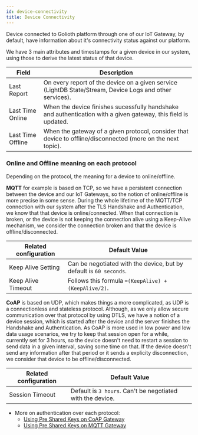 ```yaml
---
id: device-connectivity
title: Device Connectivity
---
```


Device connected to Golioth platform through one of our IoT Gateway, by default, have information about it's connectivity status against our platform.

We have 3 main attributes and timestamps for a given device in our system, using those to derive the latest status of that device.

| Field             | Description                                                                                                    |
| ----------------- | -------------------------------------------------------------------------------------------------------------- |
| Last Report       | On every report of the device on a given service (LightDB State/Stream, Device Logs and other services).       |
| Last Time Online  | When the device finishes sucessfully handshake and authentication with a given gateway, this field is updated. |
| Last Time Offline | When the gateway of a given protocol, consider that device to offline/disconnected (more on the next topic).   |

### Online and Offline meaning on each protocol

Depending on the protocol, the meaning for a device to online/offline.

**MQTT** for example is based on TCP, so we have a persistent connection between the device and our IoT Gateways, so the notion of online/offline is more precise in some sense. During the whole lifetime of the MQTT/TCP connection with our system after the TLS Handshake and Authentication, we know that that device is online/connected. When that connection is broken, or the device is not keeping the connection alive using a Keep-Alive mechanism, we consider the connection broken and that the device is offline/disconnected.

| Related configuration | Default Value                                                      |
| --------------------- | ------------------------------------------------------------------ |
| Keep Alive Setting    | Can be negotiated with the device, but by default is `60 seconds`. |
| Keep Alive Timeout    | Follows this formula `=(KeepAlive) + (KeepAlive/2)`.               |

**CoAP** is based on UDP, which makes things a more complicated, as UDP is a connectionless and stateless protocol. Although, as we only allow secure communication over that protocol by using DTLS, we have a notion of a device session, which is started after the device and the server finishes the Handshake and Authentication. As CoAP is more used in low power and low data usage scenarios, we try to keep that session open for a while, currently set for 3 hours, so the device doesn't need to restart a session to send data in a given interval, saving some time on that. If the device doesn't send any information after that period or it sends a explicity disconnection, we consider that device to be offline/disconnected.

| Related configuration | Default Value                                              |
| --------------------- | ---------------------------------------------------------- |
| Session Timeout       | Default is `3 hours`. Can't be negotiated with the device. |

- More on authentication over each protocol:
  - [Using Pre Shared Keys on CoAP Gateway](/reference/protocols/coap/auth)
  - [Using Pre Shared Keys on MQTT Gateway](/reference/protocols/mqtt/auth)
